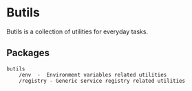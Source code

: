 
# Butils

Butils is a collection of utilities for everyday tasks.

## Packages

```
butils
    /env  -  Environment variables related utilities
    /registry - Generic service registry related utilities
```